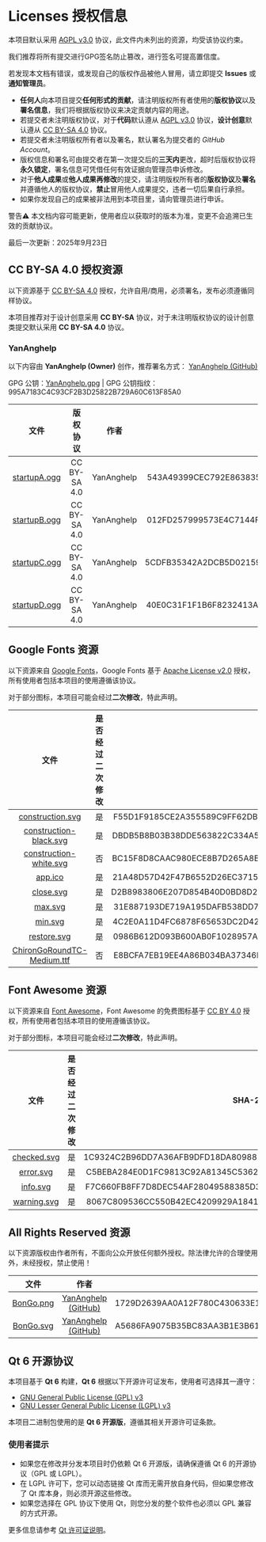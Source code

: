 # Licenses 授权信息

本项目默认采用 [AGPL v3.0](./LICENSE) 协议，此文件内未列出的资源，均受该协议约束。  

我们推荐将所有提交进行GPG签名防止篡改，进行签名可提高置信度。

若发现本文档有错误，或发现自己的版权作品被他人冒用，请立即提交 **Issues** 或 **通知管理员**。 



- **任何人**向本项目提交**任何形式的贡献**，请注明版权所有者使用的**版权协议**以及**署名信息**，我们将根据版权协议来决定贡献内容的用途。
- 若提交者未注明版权协议，对于**代码**默认遵从 [AGPL v3.0](./LICENSE) 协议，**设计创意**默认遵从 [CC BY-SA 4.0](https://creativecommons.org/licenses/by-sa/4.0/) 协议。
- 若提交者未注明版权所有者以及署名，默认署名为提交者的 *GitHub Account*。
- 版权信息和署名可由提交者在第一次提交后的**三天内**更改，超时后版权协议将**永久锁定**，署名信息可凭借任何有效证据向管理员申诉修改。
- 对于**他人成果**或**他人成果再修改**的提交，请注明版权所有者的**版权协议**及**署名**并遵循他人的版权协议，**禁止**冒用他人成果提交，违者一切后果自行承担。
- 如果你发现自己的成果被非法用到本项目里，请向管理员进行申诉。

警告⚠ 本文档内容可能更新，使用者应以获取时的版本为准，变更不会追溯已生效的贡献协议。

最后一次更新：2025年9月23日



## CC BY-SA 4.0 授权资源

以下资源基于 [CC BY-SA 4.0](https://creativecommons.org/licenses/by-sa/4.0/) 授权，允许自用/商用，必须署名，发布必须遵循同样协议。 

本项目推荐对于设计创意采用 **CC BY-SA** 协议，对于未注明版权协议的设计创意类提交默认采用 **CC BY-SA 4.0** 协议。

### YanAnghelp

以下内容由 **YanAnghelp (Owner)** 创作，推荐署名方式：  [YanAnghelp (GitHub)](https://github.com/YanAnghelp)  

GPG 公钥：[YanAnghelp.gpg](https://github.com/YanAnghelp.gpg) | GPG 公钥指纹：995A7183C4C93CF2B3D25822B729A60C613F85A0

| 文件 | 版权协议 | 作者 | SHA-256 |
| :--: | :--: | :--: | :-----: |
| [startupA.ogg](./res/audio/startupA.ogg) | CC BY-SA 4.0 | YanAnghelp | 543A49399CEC792E8638355580EF7C5A1E9C6BA1623A3A646186C0198F8F1783 |
| [startupB.ogg](./res/audio/startupB.ogg) | CC BY-SA 4.0 | YanAnghelp | 012FD257999573E4C7144FB02608885CD33A65C92A67F9C689F3866BA0E76ED9 |
| [startupC.ogg](./res/audio/startupC.ogg) | CC BY-SA 4.0 | YanAnghelp | 5CDFB35342A2DCB5D02159A3CA9CE181094AD00E67A455A083FE3F610E4DCBCA |
| [startupD.ogg](./res/audio/startupD.ogg) | CC BY-SA 4.0 | YanAnghelp | 40E0C31F1F1B6F8232413A8A205225ED4E6C92CD8CC7A842CFFDC9FEB237BB6D |



## Google Fonts 资源

以下资源来自 [Google Fonts](https://fonts.google.com/)，Google Fonts 基于 [Apache License v2.0](https://www.apache.org/licenses/LICENSE-2.0) 授权，所有使用者包括本项目的使用遵循该协议。

对于部分图标，本项目可能会经过**二次修改**，特此声明。

|                             文件                             | 是否经过二次修改 |                           SHA-256                            |
| :----------------------------------------------------------: | :--------------: | :----------------------------------------------------------: |
|     [construction.svg](./res/icon/main/construction.svg)     |        是        | F55D1F9185CE2A355589C9FF62DB04101083C665DD4099F7E60D1F0DBEDE4F68 |
| [construction-black.svg](./res/icon/main/construction-black.svg) |        是        | DBDB5B8B03B38DDE563822C334A5F835FE8043C7438666C00B57E71C82E22C01 |
| [construction-white.svg](./res/icon/main/construction-white.svg) |        否        | BC15F8D8CAAC980ECE8B7D265A8B9E5D9C1FE1EC8E6E49228FC16D5CB5E89621 |
|                 [app.ico](./res/rc/app.ico)                  |        是        | 21A48D57D42F47B6552D26EC37158F99ADE359D176A5594BA3FF7B0DC53FA68C |
|           [close.svg](./res/icon/window/close.svg)           |        是        | D2B8983806E207D854B40D0BD8D2B306F660C4745AD43FA60A32D5CCE70C13AC |
|             [max.svg](./res/icon/window/max.svg)             |        是        | 31E887193DE719A195DAFB538DD742993B8A42F089391BF6C5B03F1CCF9E21F6 |
|             [min.svg](./res/icon/window/min.svg)             |        是        | 4C2E0A11D4FC6878F65653DC2D42079834DDF7EBBD6FFC8CF8E0DF9B481BF672 |
|         [restore.svg](./res/icon/window/restore.svg)         |        是        | 0986B612D093B600AB0F1028957A85CAFB8F6DB7296166CB671E07823C50038E |
| [ChironGoRoundTC-Medium.ttf](./res/font/ChironGoRoundTC-Medium.ttf) |        否        | E8BCFA7EB19EE4A86B034BA37346B5341355AB8881CD75622E97A7FD57C97E00 |



## Font Awesome 资源

以下资源来自 [Font Awesome](https://fontawesome.com)，Font Awesome 的免费图标基于 [CC BY 4.0](https://creativecommons.org/licenses/by/4.0/) 授权，所有使用者包括本项目的使用遵循该协议。

对于部分图标，本项目可能会经过**二次修改**，特此声明。

|                     文件                      | 是否经过二次修改 |                           SHA-256                            |
| :-------------------------------------------: | :--------------: | :----------------------------------------------------------: |
| [checked.svg](./res/icon/message/checked.svg) |        是        | 1C9324C2B96DD7A36AFB9DFD18DA809882E60AFC55BC7B1C4CE33D066235753C |
|   [error.svg](./res/icon/message/error.svg)   |        是        | C5BEBA284E0D1FC9813C92A81345C536247F336E569C47EEF8BA175DE8E3299D |
|    [info.svg](./res/icon/message/info.svg)    |        是        | F7C660FB8FF7D8DEC54AF28049588385D32B7364BD7C377C250481388C9090EA |
| [warning.svg](./res/icon/message/warning.svg) |        是        | 8067C809536CC550B42EC4209929A184100980F8A2DAEBFCF43F78DA7F9E15E3 |



## All Rights Reserved 资源

以下资源版权由作者所有，不面向公众开放任何额外授权。除法律允许的合理使用外，未经授权，禁止使用！

|                    文件                    |                         作者                         |                           SHA-256                            |
| :----------------------------------------: | :--------------------------------------------------: | :----------------------------------------------------------: |
| [BonGo.png](./OTHER/image/BonGo/BonGo.png) | [YanAnghelp (GitHub)](https://github.com/YanAnghelp) | 1729D2639AA0A12F780C430633E115C18D70E5BF04AABEC899D38B3DB15C51EA |
| [BonGo.svg](./OTHER/image/BonGo/BonGo.svg) | [YanAnghelp (GitHub)](https://github.com/YanAnghelp) | A5686FA9075B35BC83AA3B1E3B6132679D50B466DDCAB189036FC12AD242B520 |



## Qt 6 开源协议

本项目基于 **Qt 6** 构建，**Qt 6** 根据以下开源许可证发布，使用者可选择其一遵守：

- [GNU General Public License (GPL) v3](https://www.gnu.org/licenses/gpl-3.0.html)
- [GNU Lesser General Public License (LGPL) v3](https://www.gnu.org/licenses/lgpl-3.0.html)

本项目二进制包使用的是 **Qt 6 开源版**，遵循其相关开源许可证条款。

### 使用者提示

- 如果您在修改并分发本项目时仍依赖 Qt 6 开源版，请确保遵循 Qt 6 的开源协议（GPL 或 LGPL）。  
- 在 LGPL 许可下，您可以动态链接 Qt 库而无需开放自身代码，但如果您修改了 Qt 库本身，则必须开源这些修改。  
- 如果您选择在 GPL 协议下使用 Qt，则您分发的整个软件也必须以 GPL 兼容的方式开源。  

更多信息请参考 [Qt 许可证说明](https://www.qt.io/qt-licensing)。
